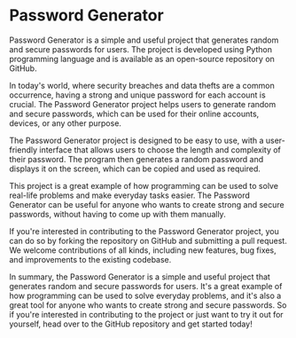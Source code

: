 # Password Generator

Password Generator is a simple and useful project that generates random and secure passwords for users. The project is developed using Python programming language and is available as an open-source repository on GitHub.

In today's world, where security breaches and data thefts are a common occurrence, having a strong and unique password for each account is crucial. The Password Generator project helps users to generate random and secure passwords, which can be used for their online accounts, devices, or any other purpose.

The Password Generator project is designed to be easy to use, with a user-friendly interface that allows users to choose the length and complexity of their password. The program then generates a random password and displays it on the screen, which can be copied and used as required.

This project is a great example of how programming can be used to solve real-life problems and make everyday tasks easier. The Password Generator can be useful for anyone who wants to create strong and secure passwords, without having to come up with them manually.

If you're interested in contributing to the Password Generator project, you can do so by forking the repository on GitHub and submitting a pull request. We welcome contributions of all kinds, including new features, bug fixes, and improvements to the existing codebase.

In summary, the Password Generator is a simple and useful project that generates random and secure passwords for users. It's a great example of how programming can be used to solve everyday problems, and it's also a great tool for anyone who wants to create strong and secure passwords. So if you're interested in contributing to the project or just want to try it out for yourself, head over to the GitHub repository and get started today!